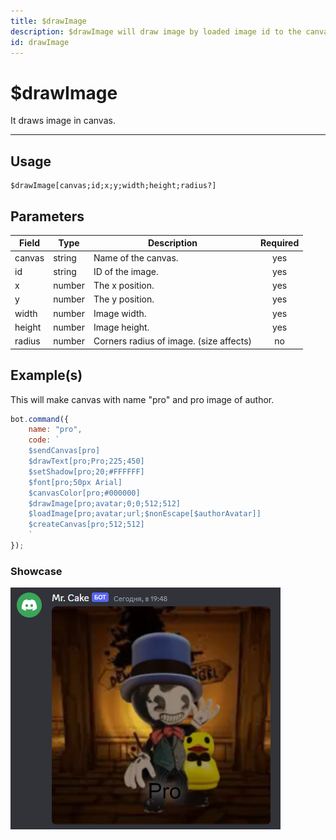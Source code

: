 ```yaml
---
title: $drawImage
description: $drawImage will draw image by loaded image id to the canvas.
id: drawImage
---
```


# $drawImage

It draws image in canvas.

---

## Usage

```
$drawImage[canvas;id;x;y;width;height;radius?]
```

## Parameters

| Field | Type | Description | Required |
| ----- | ---- | ----------- | :------: |
| canvas | string | Name of the canvas. | yes |
| id | string | ID of the image. | yes |
| x | number | The x position. | yes |
| y | number | The y position. | yes |
| width | number | Image width. | yes |
| height | number | Image height. | yes |
| radius | number | Corners radius of image. (size affects) | no | 

## Example(s)

This will make canvas with name "pro" and pro image of author.

```js
bot.command({
    name: "pro",
    code: `
    $sendCanvas[pro]
    $drawText[pro;Pro;225;450]
    $setShadow[pro;20;#FFFFFF]
    $font[pro;50px Arial]
    $canvasColor[pro;#000000]
    $drawImage[pro;avatar;0;0;512;512]
    $loadImage[pro;avatar;url;$nonEscape[$authorAvatar]]
    $createCanvas[pro;512;512]
    `
});
```

### Showcase

![](img/pro.png)